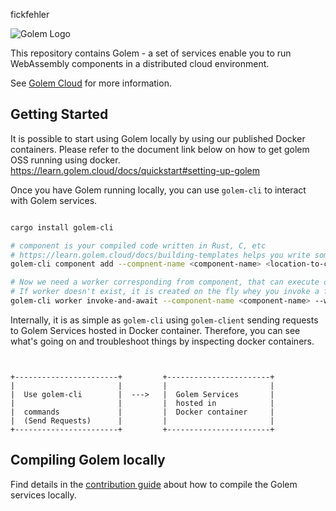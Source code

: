 fickfehler

![Golem Logo](golem-logo-black.jpg)

This repository contains Golem - a set of services enable you to run WebAssembly components in a distributed cloud environment.

See [Golem Cloud](https://golem.cloud) for more information.

## Getting Started

It is possible to start using Golem locally by using our published Docker containers. Please refer to the document link below on how to get golem OSS running using docker.
https://learn.golem.cloud/docs/quickstart#setting-up-golem

Once you have Golem running locally, you can use `golem-cli` to interact with Golem services.

```bash

cargo install golem-cli

# component is your compiled code written in Rust, C, etc
# https://learn.golem.cloud/docs/building-templates helps you write some code and create a component - as an example
golem-cli component add --compnent-name <component-name> <location-to-component-file> 

# Now we need a worker corresponding from component, that can execute one of the functions in component
# If worker doesn't exist, it is created on the fly whey you invoke a function in component
golem-cli worker invoke-and-await --component-name <component-name> --worker-name <worker-name> --function golem:it/api.{add-item} --parameters '[{"product-id" : "foo", "name" : "foo" , "price" : 10, "quantity" : 1}]'

```

Internally, it is as simple as `golem-cli` using `golem-client` sending requests to Golem Services hosted in Docker container.
Therefore, you can see what's going on and troubleshoot things by inspecting docker containers.

```


+-----------------------+         +-----------------------+
|                       |         |                       |
|  Use golem-cli        |  --->   |  Golem Services       |
|                       |         |  hosted in            |
|  commands             |         |  Docker container     |
|  (Send Requests)      |         |                       |
+-----------------------+         +-----------------------+

```


## Compiling Golem locally
Find details in the [contribution guide](CONTRIBUTING.md) about how to compile the Golem services locally.
